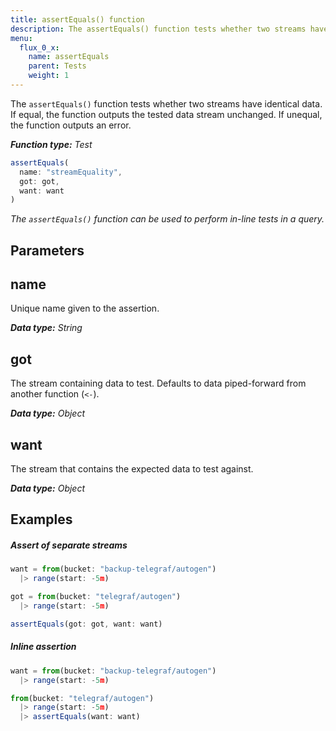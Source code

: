 ```yaml
---
title: assertEquals() function
description: The assertEquals() function tests whether two streams have identical data.
menu:
  flux_0_x:
    name: assertEquals
    parent: Tests
    weight: 1
---
```


The `assertEquals()` function tests whether two streams have identical data.
If equal, the function outputs the tested data stream unchanged.
If unequal, the function outputs an error.

_**Function type:** Test_  

```js
assertEquals(
  name: "streamEquality",
  got: got,
  want: want
)
```

_The `assertEquals()` function can be used to perform in-line tests in a query._

## Parameters

## name
Unique name given to the assertion.

_**Data type:** String_

## got
The stream containing data to test.
Defaults to data piped-forward from another function (`<-`).

_**Data type:** Object_

## want
The stream that contains the expected data to test against.

_**Data type:** Object_


## Examples

##### Assert of separate streams
```js
want = from(bucket: "backup-telegraf/autogen")
  |> range(start: -5m)

got = from(bucket: "telegraf/autogen")
  |> range(start: -5m)

assertEquals(got: got, want: want)
```

##### Inline assertion
```js
want = from(bucket: "backup-telegraf/autogen")
  |> range(start: -5m)

from(bucket: "telegraf/autogen")
  |> range(start: -5m)
  |> assertEquals(want: want)
```
